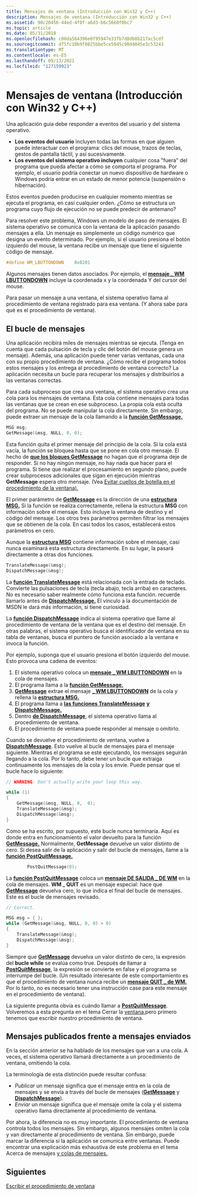 ```yaml
---
title: Mensajes de ventana (Introducción con Win32 y C++)
description: Mensajes de ventana (Introducción con Win32 y C++)
ms.assetid: 90c20456-44ed-4f0f-a6d3-b6c5660f0bc7
ms.topic: article
ms.date: 05/31/2018
ms.openlocfilehash: c00da564396e0f95947e33fb7d8db8b217ac5cdf
ms.sourcegitcommit: d75fc10b9f0825bbe5ce5045c90d4045e3c53243
ms.translationtype: MT
ms.contentlocale: es-ES
ms.lasthandoff: 09/13/2021
ms.locfileid: "127159923"
---
```

# <a name="window-messages-get-started-with-win32-and-c"></a>Mensajes de ventana (Introducción con Win32 y C++)

Una aplicación guia debe responder a eventos del usuario y del sistema operativo.

- **Los eventos del usuario** incluyen todas las formas en que alguien puede interactuar con el programa: clics del mouse, trazos de teclas, gestos de pantalla táctil, y así sucesivamente.
- **Los eventos del sistema operativo incluyen** cualquier cosa "fuera" del programa que pueda afectar a cómo se comporta el programa. Por ejemplo, el usuario podría conectar un nuevo dispositivo de hardware o Windows podría entrar en un estado de menor potencia (suspensión o hibernación).

Estos eventos pueden producirse en cualquier momento mientras se ejecuta el programa, en casi cualquier orden. ¿Cómo se estructura un programa cuyo flujo de ejecución no se puede predecir de antemano?

Para resolver este problema, Windows un modelo de paso de mensajes. El sistema operativo se comunica con la ventana de la aplicación pasando mensajes a ella. Un mensaje es simplemente un código numérico que designa un evento determinado. Por ejemplo, si el usuario presiona el botón izquierdo del mouse, la ventana recibe un mensaje que tiene el siguiente código de mensaje.

```C++
#define WM_LBUTTONDOWN    0x0201
```

Algunos mensajes tienen datos asociados. Por ejemplo, el [**mensaje \_ WM LBUTTONDOWN**](/windows/desktop/inputdev/wm-lbuttondown) incluye la coordenada x y la coordenada Y del cursor del mouse.

Para pasar un mensaje a una ventana, el sistema operativo llama al procedimiento de ventana registrado para esa ventana. (Y ahora sabe para qué es el procedimiento de ventana).

## <a name="the-message-loop"></a>El bucle de mensajes

Una aplicación recibirá miles de mensajes mientras se ejecuta. (Tenga en cuenta que cada pulsación de tecla y clic del botón del mouse genera un mensaje). Además, una aplicación puede tener varias ventanas, cada una con su propio procedimiento de ventana. ¿Cómo recibe el programa todos estos mensajes y los entrega al procedimiento de ventana correcto? La aplicación necesita un bucle para recuperar los mensajes y distribuirlos a las ventanas correctas.

Para cada subproceso que crea una ventana, el sistema operativo crea una cola para los mensajes de ventana. Esta cola contiene mensajes para todas las ventanas que se crean en ese subproceso. La propia cola está oculta del programa. No se puede manipular la cola directamente. Sin embargo, puede extraer un mensaje de la cola llamando a la [**función GetMessage.**](/windows/desktop/api/winuser/nf-winuser-getmessage)

```C++
MSG msg;
GetMessage(&msg, NULL, 0, 0);
```

Esta función quita el primer mensaje del principio de la cola. Si la cola está vacía, la función se bloquea hasta que se pone en cola otro mensaje. El hecho de [**que los bloques GetMessage**](/windows/desktop/api/winuser/nf-winuser-getmessage) no hagan que el programa deje de responder. Si no hay ningún mensaje, no hay nada que hacer para el programa. Si tiene que realizar el procesamiento en segundo plano, puede crear subprocesos adicionales que sigan en ejecución mientras **GetMessage** espera otro mensaje. (Vea [Evitar cuellos de botella en el procedimiento de la ventana).](writing-the-window-procedure.md)

El primer parámetro de [**GetMessage**](/windows/desktop/api/winuser/nf-winuser-getmessage) es la dirección de una [**estructura MSG.**](/windows/win32/api/winuser/ns-winuser-msg) Si la función se realiza correctamente, rellena la estructura **MSG** con información sobre el mensaje. Esto incluye la ventana de destino y el código del mensaje. Los otros tres parámetros permiten filtrar los mensajes que se obtienen de la cola. En casi todos los casos, establecerá estos parámetros en cero.

Aunque la [**estructura MSG**](/windows/win32/api/winuser/ns-winuser-msg) contiene información sobre el mensaje, casi nunca examinará esta estructura directamente. En su lugar, la pasará directamente a otras dos funciones.

```C++
TranslateMessage(&msg); 
DispatchMessage(&msg);
```

La [**función TranslateMessage**](/windows/desktop/api/winuser/nf-winuser-translatemessage) está relacionada con la entrada de teclado. Convierte las pulsaciones de tecla (tecla abajo, tecla arriba) en caracteres. No es necesario saber realmente cómo funciona esta función. recuerde llamarlo antes de [**DispatchMessage.**](/windows/desktop/api/winuser/nf-winuser-dispatchmessage) El vínculo a la documentación de MSDN le dará más información, si tiene curiosidad.

La [**función DispatchMessage**](/windows/desktop/api/winuser/nf-winuser-dispatchmessage) indica al sistema operativo que llame al procedimiento de ventana de la ventana que es el destino del mensaje. En otras palabras, el sistema operativo busca el identificador de ventana en su tabla de ventanas, busca el puntero de función asociado a la ventana e invoca la función.

Por ejemplo, suponga que el usuario presiona el botón izquierdo del mouse. Esto provoca una cadena de eventos:

1. El sistema operativo coloca un [**mensaje \_ WM LBUTTONDOWN**](/windows/desktop/inputdev/wm-lbuttondown) en la cola de mensajes.
2. El programa llama a la [**función GetMessage.**](/windows/desktop/api/winuser/nf-winuser-getmessage)
3. [**GetMessage**](/windows/desktop/api/winuser/nf-winuser-getmessage) extrae el mensaje [**\_ WM LBUTTONDOWN**](/windows/desktop/inputdev/wm-lbuttondown) de la cola y rellena la [**estructura MSG.**](/windows/win32/api/winuser/ns-winuser-msg)
4. El programa llama a [**las funciones TranslateMessage**](/windows/desktop/api/winuser/nf-winuser-translatemessage) [**y DispatchMessage.**](/windows/desktop/api/winuser/nf-winuser-dispatchmessage)
5. Dentro [**de DispatchMessage**](/windows/desktop/api/winuser/nf-winuser-dispatchmessage), el sistema operativo llama al procedimiento de ventana.
6. El procedimiento de ventana puede responder al mensaje o omitirlo.

Cuando se devuelve el procedimiento de ventana, vuelve a [**DispatchMessage**](/windows/desktop/api/winuser/nf-winuser-dispatchmessage). Esto vuelve al bucle de mensajes para el mensaje siguiente. Mientras el programa se esté ejecutando, los mensajes seguirán llegando a la cola. Por lo tanto, debe tener un bucle que extraiga continuamente los mensajes de la cola y los envíe. Puede pensar que el bucle hace lo siguiente:

```C++
// WARNING: Don't actually write your loop this way.

while (1)      
{
    GetMessage(&msg, NULL, 0,  0);
    TranslateMessage(&msg); 
    DispatchMessage(&msg);
}
```

Como se ha escrito, por supuesto, este bucle nunca terminaría. Aquí es donde entra en funcionamiento el valor devuelto para la función [**GetMessage.**](/windows/desktop/api/winuser/nf-winuser-getmessage) Normalmente, **GetMessage** devuelve un valor distinto de cero. Si desea salir de la aplicación y salir del bucle de mensajes, llame a la [**función PostQuitMessage.**](/windows/desktop/api/winuser/nf-winuser-postquitmessage)

```C++
        PostQuitMessage(0);
```

La [**función PostQuitMessage**](/windows/desktop/api/winuser/nf-winuser-postquitmessage) coloca un [**mensaje DE SALIDA \_ DE WM**](/windows/desktop/winmsg/wm-quit) en la cola de mensajes. **WM \_ QUIT** es un mensaje especial: hace que [**GetMessage**](/windows/desktop/api/winuser/nf-winuser-getmessage) devuelva cero, lo que indica el final del bucle de mensajes. Este es el bucle de mensajes revisado.

```C++
// Correct.

MSG msg = { };
while (GetMessage(&msg, NULL, 0, 0) > 0)
{
    TranslateMessage(&msg);
    DispatchMessage(&msg);
}
```

Siempre que [**GetMessage**](/windows/desktop/api/winuser/nf-winuser-getmessage) devuelva un valor distinto de cero, la expresión del **bucle while** se evalúa como true. Después de llamar a [**PostQuitMessage**](/windows/desktop/api/winuser/nf-winuser-postquitmessage), la expresión se convierte en false y el programa se interrumpe del bucle. (Un resultado interesante de este comportamiento es que el procedimiento de ventana nunca recibe un [**mensaje QUIT \_ de WM.**](/windows/desktop/winmsg/wm-quit) Por lo tanto, no es necesario tener una instrucción case para este mensaje en el procedimiento de ventana).

La siguiente pregunta obvia es cuándo llamar a [**PostQuitMessage**](/windows/desktop/api/winuser/nf-winuser-postquitmessage). Volveremos a esta pregunta en el tema Cerrar la [ventana,](closing-the-window.md)pero primero tenemos que escribir nuestro procedimiento de ventana.

## <a name="posted-messages-versus-sent-messages"></a>Mensajes publicados frente a mensajes enviados

En la sección anterior se ha hablado de los mensajes que van a una cola. A veces, el sistema operativo llamará directamente a un procedimiento de ventana, omitiendo la cola.

La terminología de esta distinción puede resultar confusa:

-   *Publicar* un mensaje significa que el mensaje entra en la cola de mensajes y se envía a través del bucle de mensajes ([**GetMessage**](/windows/desktop/api/winuser/nf-winuser-getmessage) y [**DispatchMessage**](/windows/desktop/api/winuser/nf-winuser-dispatchmessage)).
-   *Enviar* un mensaje significa que el mensaje omite la cola y el sistema operativo llama directamente al procedimiento de ventana.

Por ahora, la diferencia no es muy importante. El procedimiento de ventana controla todos los mensajes. Sin embargo, algunos mensajes omiten la cola y van directamente al procedimiento de ventana. Sin embargo, puede marcar la diferencia si la aplicación se comunica entre ventanas. Puede encontrar una explicación más exhaustiva de este problema en el tema Acerca de mensajes [y colas de mensajes.](/windows/desktop/winmsg/about-messages-and-message-queues)

## <a name="next"></a>Siguientes

[Escribir el procedimiento de ventana](writing-the-window-procedure.md)
